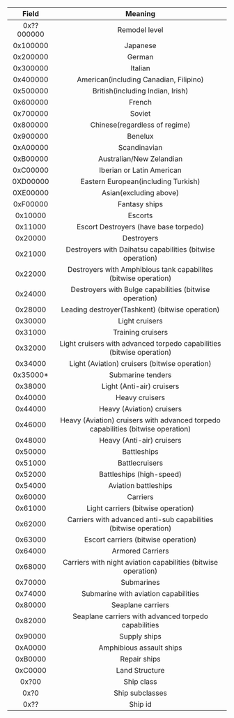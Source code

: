 |   Field    |                           Meaning                            |
| :--------: | :----------------------------------------------------------: |
| 0x??000000 |                        Remodel level                         |
|  0x100000  |                           Japanese                           |
|  0x200000  |                            German                            |
|  0x300000  |                           Italian                            |
|  0x400000  |            American(including Canadian, Filipino)            |
|  0x500000  |               British(including Indian, Irish)               |
|  0x600000  |                            French                            |
|  0x700000  |                            Soviet                            |
|  0x800000  |                Chinese(regardless of regime)                 |
|  0x900000  |                           Benelux                            |
|  0xA00000  |                         Scandinavian                         |
|  0xB00000  |                   Australian/New Zelandian                   |
|  0xC00000  |                  Iberian or Latin American                   |
|  0XD00000  |             Eastern European(including Turkish)              |
|  0XE00000  |                    Asian(excluding above)                    |
|  0xF00000  |                        Fantasy ships                         |
|  0x10000   |                           Escorts                            |
|  0x11000   |            Escort Destroyers (have base torpedo)             |
|  0x20000   |                          Destroyers                          |
|  0x21000   |  Destroyers with Daihatsu capabilities (bitwise operation)   |
|  0x22000   | Destroyers with Amphibious tank capabilites (bitwise operation) |
|  0x24000   |    Destroyers with Bulge capabilities (bitwise operation)    |
|  0x28000   |       Leading destroyer(Tashkent) (bitwise operation)        |
|  0x30000   |                        Light cruisers                        |
|  0x31000   |                      Training cruisers                       |
|  0x32000   | Light cruisers with advanced torpedo capabilities (bitwise operation) |
|  0x34000   |        Light (Aviation) cruisers (bitwise operation)         |
|  0x35000*  |                      Submarine tenders                       |
|  0x38000   |                  Light (Anti-air) cruisers                   |
|  0x40000   |                        Heavy cruisers                        |
|  0x44000   |                  Heavy (Aviation) cruisers                   |
|  0x46000   | Heavy (Aviation) cruisers with advanced torpedo capabilities (bitwise operation) |
|  0x48000   |                  Heavy (Anti-air) cruisers                   |
|  0x50000   |                         Battleships                          |
|  0x51000   |                        Battlecruisers                        |
|  0x52000   |                   Battleships (high-speed)                   |
|  0x54000   |                     Aviation battleships                     |
|  0x60000   |                           Carriers                           |
|  0x61000   |              Light carriers (bitwise operation)              |
|  0x62000   | Carriers with advanced anti-sub capabilities (bitwise operation) |
|  0x63000   |             Escort carriers (bitwise operation)              |
|  0x64000   |                       Armored Carriers                       |
|  0x68000   | Carriers with night aviation capabilities (bitwise operation) |
|  0x70000   |                          Submarines                          |
|  0x74000   |             Submarine with aviation capabilities             |
|  0x80000   |                      Seaplane carriers                       |
|  0x82000   |     Seaplane carriers with advanced torpedo capabilities     |
|  0x90000   |                         Supply ships                         |
|  0xA0000   |                   Amphibious assault ships                   |
|  0xB0000   |                         Repair ships                         |
|  0xC0000   |                        Land Structure                        |
|   0x?00    |                          Ship class                          |
|    0x?0    |                       Ship subclasses                        |
|    0x??    |                           Ship id                            |